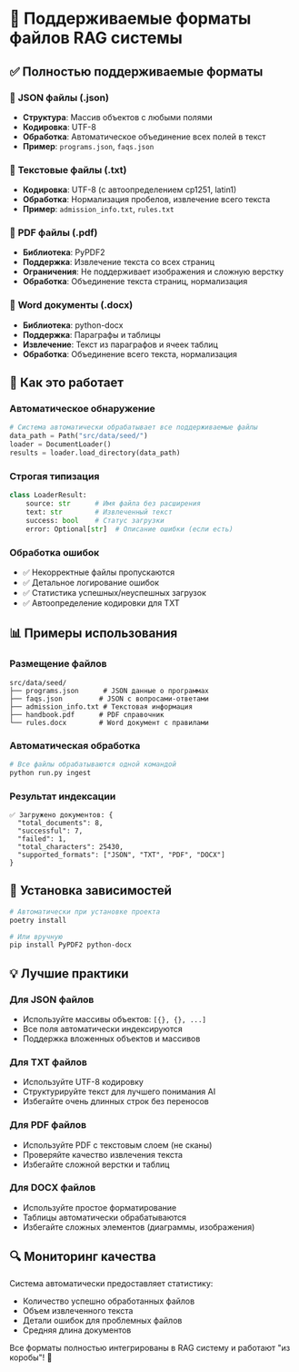 # 📄 Поддерживаемые форматы файлов RAG системы

## ✅ Полностью поддерживаемые форматы

### 🔸 **JSON файлы** (.json)
- **Структура**: Массив объектов с любыми полями
- **Кодировка**: UTF-8
- **Обработка**: Автоматическое объединение всех полей в текст
- **Пример**: `programs.json`, `faqs.json`

### 📝 **Текстовые файлы** (.txt)
- **Кодировка**: UTF-8 (с автоопределением cp1251, latin1)
- **Обработка**: Нормализация пробелов, извлечение всего текста
- **Пример**: `admission_info.txt`, `rules.txt`

### 📄 **PDF файлы** (.pdf)
- **Библиотека**: PyPDF2
- **Поддержка**: Извлечение текста со всех страниц
- **Ограничения**: Не поддерживает изображения и сложную верстку
- **Обработка**: Объединение текста страниц, нормализация

### 📝 **Word документы** (.docx)
- **Библиотека**: python-docx
- **Поддержка**: Параграфы и таблицы
- **Извлечение**: Текст из параграфов и ячеек таблиц
- **Обработка**: Объединение всего текста, нормализация

## 🔧 Как это работает

### Автоматическое обнаружение
```python
# Система автоматически обрабатывает все поддерживаемые файлы
data_path = Path("src/data/seed/")
loader = DocumentLoader()
results = loader.load_directory(data_path)
```

### Строгая типизация
```python
class LoaderResult:
    source: str      # Имя файла без расширения
    text: str        # Извлеченный текст
    success: bool    # Статус загрузки
    error: Optional[str]  # Описание ошибки (если есть)
```

### Обработка ошибок
- ✅ Некорректные файлы пропускаются
- ✅ Детальное логирование ошибок
- ✅ Статистика успешных/неуспешных загрузок
- ✅ Автоопределение кодировки для TXT

## 📊 Примеры использования

### Размещение файлов
```
src/data/seed/
├── programs.json      # JSON данные о программах
├── faqs.json         # JSON с вопросами-ответами
├── admission_info.txt # Текстовая информация
├── handbook.pdf      # PDF справочник
└── rules.docx        # Word документ с правилами
```

### Автоматическая обработка
```bash
# Все файлы обрабатываются одной командой
python run.py ingest
```

### Результат индексации
```
✅ Загружено документов: {
  "total_documents": 8,
  "successful": 7,
  "failed": 1,
  "total_characters": 25430,
  "supported_formats": ["JSON", "TXT", "PDF", "DOCX"]
}
```

## 🚀 Установка зависимостей

```bash
# Автоматически при установке проекта
poetry install

# Или вручную
pip install PyPDF2 python-docx
```

## 💡 Лучшие практики

### Для JSON файлов
- Используйте массивы объектов: `[{}, {}, ...]`
- Все поля автоматически индексируются
- Поддержка вложенных объектов и массивов

### Для TXT файлов
- Используйте UTF-8 кодировку
- Структурируйте текст для лучшего понимания AI
- Избегайте очень длинных строк без переносов

### Для PDF файлов
- Используйте PDF с текстовым слоем (не сканы)
- Проверяйте качество извлечения текста
- Избегайте сложной верстки и таблиц

### Для DOCX файлов
- Используйте простое форматирование
- Таблицы автоматически обрабатываются
- Избегайте сложных элементов (диаграммы, изображения)

## 🔍 Мониторинг качества

Система автоматически предоставляет статистику:
- Количество успешно обработанных файлов
- Объем извлеченного текста
- Детали ошибок для проблемных файлов
- Средняя длина документов

Все форматы полностью интегрированы в RAG систему и работают "из коробы"! 🎉